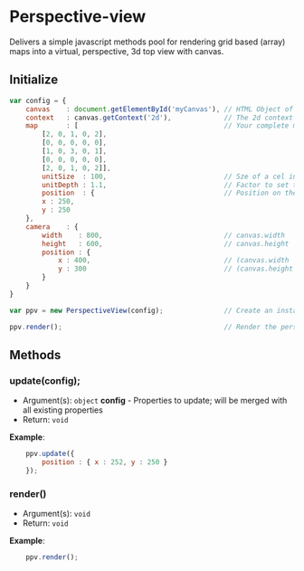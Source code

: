 # Perspective-view

Delivers a simple javascript methods pool for rendering grid based (array) maps into a virtual, perspective, 3d top view
with canvas.

## Initialize

```javascript
var config = {
    canvas    : document.getElementById('myCanvas'), // HTML Object of the canvas
    context   : canvas.getContext('2d'),             // The 2d context of the canvas 
    map       : [                                    // Your complete map
        [2, 0, 1, 0, 2], 
        [0, 0, 0, 0, 0],
        [1, 0, 3, 0, 1],
        [0, 0, 0, 0, 0],
        [2, 0, 1, 0, 2]],
        unitSize  : 100,                             // Sze of a cel in the grid
        unitDepth : 1.1,                             // Factor to set the depth (height) of an object
        position  : {                                // Position on the map in px for the center of the visible part
        x : 250,
        y : 250
    },
    camera    : {
        width    : 800,                              // canvas.width
        height   : 600,                              // canvas.height
        position : {
            x : 400,                                 // (canvas.width  / 2)
            y : 300                                  // (canvas.height / 2)
        }
    }
}

var ppv = new PerspectiveView(config);               // Create an instance of perspective-view with your config

ppv.render();                                        // Render the perspective-view of the given map

```


## Methods

### update(config);
- Argument(s): `object` **config** - Properties to update; will be merged with all existing properties
- Return: `void`

**Example**:
```javascript
    ppv.update({
        position : { x : 252, y : 250 }
    }); 
```

### render()

- Argument(s): `void`
- Return: `void`

**Example**:
```javascript
    ppv.render(); 
```